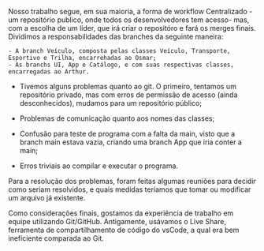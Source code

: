 Nosso trabalho segue, em sua maioria, a forma de workflow Centralizado - um repositório publico, onde todos os desenvolvedores tem acesso- mas, com a escolha de um líder, que irá criar o repositóro e fará os merges finais. Dividimos a responsabilidades das branches da seguinte maneira:
	
	- A branch Veículo, composta pelas classes Veículo, Transporte, Esportivo e Trilha, encarrehadas ao Osmar;
	- As branchs UI, App e Catálogo, e com suas respectivas classes, encarregadas ao Arthur.

 - Tivemos alguns problemas quanto ao git. O primeiro, tentamos um repositório privado, mas com erros de permissão de acesso (ainda desconhecidos), mudamos para um repositório público;

 - Problemas de comunicação quanto aos nomes das classes;

 - Confusão para teste de programa com a falta da main, visto que a branch main estava vazia, criando uma branch App que iria conter a main;

 - Erros triviais ao compilar e executar o programa.

Para a resolução dos problemas, foram feitas algumas reuniões para decidir como seriam resolvidos, e quais medidas teríamos que tomar ou modificar um arquivo já existente.

Como considerações finais, gostamos da experiência de trabalho em equipe utilizando Git/GitHub. Antigamente, usávamos o Live Share, ferramenta de compartilhamento de código do vsCode, a qual era bem ineficiente comparada ao Git. 

